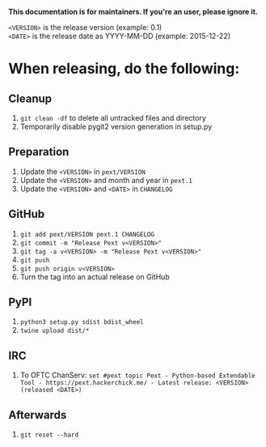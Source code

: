 **This documentation is for maintainers. If you're an user, please ignore it.**

``<VERSION>`` is the release version (example: 0.1)  
``<DATE>`` is the release date as YYYY-MM-DD (example: 2015-12-22)

# When releasing, do the following:
## Cleanup
1. ```git clean -df``` to delete all untracked files and directory
2. Temporarily disable pygit2 version generation in setup.py

## Preparation
1. Update the ``<VERSION>`` in ``pext/VERSION``
2. Update the ``<VERSION>`` and month and year in ``pext.1``
3. Update the ``<VERSION>`` and ``<DATE>`` in ``CHANGELOG``

## GitHub
1. ```git add pext/VERSION pext.1 CHANGELOG```
2. ```git commit -m "Release Pext v<VERSION>"```
3. ```git tag -a v<VERSION> -m "Release Pext v<VERSION>"```
4. ```git push```
5. ```git push origin v<VERSION>```
6. Turn the tag into an actual release on GitHub

## PyPI
1. ```python3 setup.py sdist bdist_wheel```
2. ```twine upload dist/*```

## IRC
1. To OFTC ChanServ: ```set #pext topic Pext - Python-based Extendable Tool - https://pext.hackerchick.me/ - Latest release: <VERSION> (released <DATE>)```


## Afterwards
1. ```git reset --hard```
